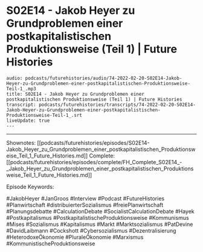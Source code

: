 # S02E14 - Jakob Heyer zu Grundproblemen einer postkapitalistischen Produktionsweise (Teil 1) | Future Histories

```audio-note
audio: podcasts/futurehistories/audio/74-2022-02-20-S02E14-Jakob-Heyer-zu-Grundproblemen-einer-postkapitalistischen-Produktionsweise-Teil-1_.mp3
title: S02E14 - Jakob Heyer zu Grundproblemen einer postkapitalistischen Produktionsweise (Teil 1) | Future Histories
transcript: podcasts/futurehistories/transcripts/74-2022-02-20-S02E14-Jakob-Heyer-zu-Grundproblemen-einer-postkapitalistischen-Produktionsweise-Teil-1_.srt
liveUpdate: true
---

```
---

Shownotes: [[podcasts/futurehistories/episodes/S02E14-Jakob_Heyer_zu_Grundproblemen_einer_postkapitalistischen_Produktionsweise_Teil_1_Future_Histories.md]]
Complete: [[podcasts/futurehistories/episodes/complete/FH_Complete_S02E14_-_Jakob_Heyer_zu_Grundproblemen_einer_postkapitalistischen_Produktionsweise_Teil_1_Future_Histories.md]]


Episode Keywords:

#JakobHeyer #JanGroos #Interview #Podcast #FutureHistories #Planwirtschaft #distribuierterSozialismus #freiePlanwirtschaft #Planungsdebatte #CalculationDebate #SocialistCalculationDebate #Hayek #Postkapitalismus #PostkapitalistischeProduktionsweise #Kommunismus #Mises #Sozialismus #Kapitalismus #Markt #Marktsozialismus #PatDevine #DavidLaibmann #Cockshott #Cybersozialismus #Dezentralisierung #HeterodoxeÖkonomie #PluraleÖkonomie #Marxismus #KommunistischeProduktionsweise
